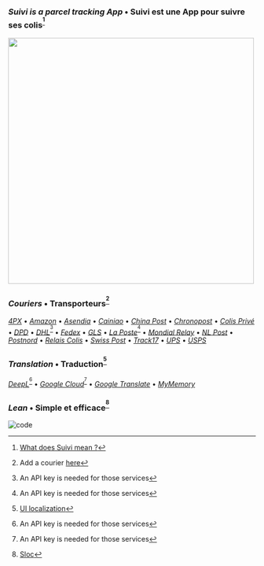 ### _Suivi is a parcel tracking App_ • Suivi est une App pour suivre ses colis<sup>[^1]</sup>
[<img src="https://i.imgur.com/VOngj2e.jpeg" width="500">](https://i.imgur.com/v6LZNJ3.jpeg)

### _Couriers_ • Transporteurs<sup>[^2]</sup>
[_4PX_](http://en.4px.com/) • [_Amazon_](https://www.amazon.fr/) • [_Asendia_](https://www.asendia.fr/) • [_Cainiao_](https://global.cainiao.com/) • [_China Post_](http://yjcx.ems.com.cn/qps/english/yjcx) • [_Chronopost_](https://www.chronopost.fr/) • [_Colis Privé_](https://www.colisprive.fr/) • [_DPD_](https://www.dpd.com/) • [_DHL_](https://developer.dhl.com/)<sup>[^api]</sup> • [_Fedex_](https://www.fedex.com/) • [_GLS_](https://gls-group.eu/) • [_La Poste_](https://developer.laposte.fr/)<sup>[^api]</sup> • [_Mondial Relay_](https://www.mondialrelay.fr/) • [_NL Post_](https://postnl.post/) • [_Postnord_](https://postnord.se/) • [_Relais Colis_](https://www.relaiscolis.com/) • [_Swiss Post_](https://www.post.ch/) • [_Track17_](https://www.17track.net/) • [_UPS_](https://www.ups.com/) • [_USPS_](https://www.usps.com/)

### _Translation_ • Traduction<sup>[^3]</sup>
[_DeepL_](https://www.deepl.com/en/docs-api/)<sup>[^api]</sup> • [_Google Cloud_](https://cloud.google.com/translate)<sup>[^api]</sup> • [_Google Translate_](https://github.com/ssut/py-googletrans) • [_MyMemory_](https://mymemory.translated.net/doc/spec.php)

### _Lean_ • Simple et efficace<sup>[^4]</sup>
![code](https://sloc.xyz/github/sebdelsol/suivi?category=code) 

[^1]: [What does Suivi mean ?](https://www.linguee.com/english-french/search?source=auto&query=suivi)
[^2]: Add a courier [here](couriers)
[^3]: [UI localization](windows/localization.py)
[^4]: [Sloc](https://api.codetabs.com/v1/loc/?github=sebdelsol/suivi)
[^api]: An API key is needed for those services
